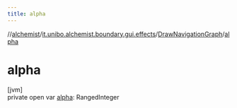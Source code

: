 ```yaml
---
title: alpha
---
```

//[alchemist](../../../index.html)/[it.unibo.alchemist.boundary.gui.effects](../index.html)/[DrawNavigationGraph](index.html)/[alpha](alpha.html)



# alpha



[jvm]\
private open var [alpha](alpha.html): RangedInteger




